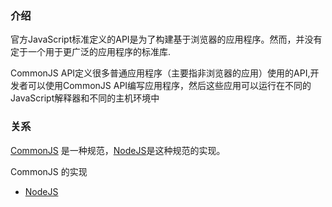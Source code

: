 ### 介绍
官方JavaScript标准定义的API是为了构建基于浏览器的应用程序。然而，并没有定于一个用于更广泛的应用程序的标准库.

CommonJS API定义很多普通应用程序（主要指非浏览器的应用）使用的API,开发者可以使用CommonJS API编写应用程序，然后这些应用可以运行在不同的JavaScript解释器和不同的主机环境中

### 关系
[CommonJS](http://www.commonjs.org/) 是一种规范，[NodeJS](https://nodejs.org/zh-cn/)是这种规范的实现。

CommonJS 的实现
- [NodeJS](https://nodejs.org/zh-cn/)